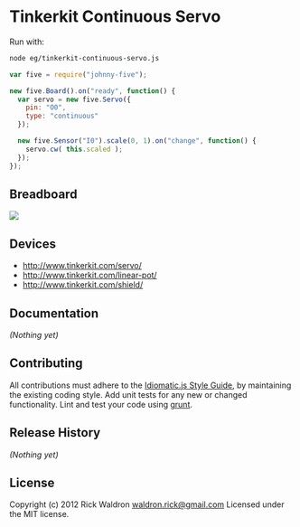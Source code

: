 # Tinkerkit Continuous Servo

Run with:
```bash
node eg/tinkerkit-continuous-servo.js
```


```javascript
var five = require("johnny-five");

new five.Board().on("ready", function() {
  var servo = new five.Servo({
    pin: "O0",
    type: "continuous"
  });

  new five.Sensor("I0").scale(0, 1).on("change", function() {
    servo.cw( this.scaled );
  });
});


```

## Breadboard

<img src="https://raw.github.com/rwldrn/johnny-five/master/docs/breadboard/tinkerkit-continuous-servo.png">




## Devices

- http://www.tinkerkit.com/servo/
- http://www.tinkerkit.com/linear-pot/
- http://www.tinkerkit.com/shield/


## Documentation

_(Nothing yet)_









## Contributing
All contributions must adhere to the [Idiomatic.js Style Guide](https://github.com/rwldrn/idiomatic.js),
by maintaining the existing coding style. Add unit tests for any new or changed functionality. Lint and test your code using [grunt](https://github.com/cowboy/grunt).

## Release History
_(Nothing yet)_

## License
Copyright (c) 2012 Rick Waldron <waldron.rick@gmail.com>
Licensed under the MIT license.
